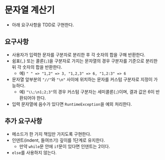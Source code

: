 # 문자열 계산기
- 아래 요구사항을 TDD로 구현한다. 

## 요구사항
- 사용자가 입력한 문자를 구분자로 분리한 후 각 숫자의 합을 구해 반환한다.
- 쉼표(`,`) 또는 콜론(`;`)을 구분자로 가지는 문자열의 경우 구분자를 기준으로 분리한 뒤 각 숫자의 합을 반환한다.
  - 예) `" " => "1,2" => 3, "1,2,3" => 6, "1,2:3" => 6`
- 문자열 앞부분의 `"//"`와 `"\n"` 사이에 위치하는 문자를 커스텀 구분자로 지정이 가능하다.
  - 예) `"\\;\n1;2;3"`의 경우 커스텀 구분자는 세미콜론(`;`)이며, 결과 값은 6이 반환되어야 한다.
- 입력 문자열에 음수가 있다면 `RuntimeException`을 예외 처리한다.

## 추가 요구사항
- 메소드가 한 가지 책임만 가지도록 구현한다.
- 인덴트(indent, 들여쓰기) 깊이를 1단계로 유지한다.
  - 만약 `while`문 안에 `if`문이 있다면 인덴트는 2이다.
- `else`를 사용하지 않는다.
  